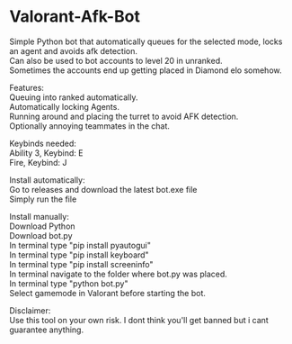 # Valorant-Afk-Bot
Simple Python bot that automatically queues for the selected mode, locks an agent and avoids afk detection.<br />
Can also be used to bot accounts to level 20 in unranked.<br />
Sometimes the accounts end up getting placed in Diamond elo somehow.<br />

Features:<br />
Queuing into ranked automatically.<br />
Automatically locking Agents.<br />
Running around and placing the turret to avoid AFK detection.<br />
Optionally annoying teammates in the chat.<br />

Keybinds needed:<br />
Ability 3, Keybind: E<br />
Fire, Keybind: J<br />

Install automatically:<br />
Go to releases and download the latest bot.exe file<br />
Simply run the file<br />

Install manually:<br />
Download Python<br />
Download bot.py<br />
In terminal type "pip install pyautogui"<br />
In terminal type "pip install keyboard"<br />
In terminal type "pip install screeninfo"<br />
In terminal navigate to the folder where bot.py was placed.<br />
In terminal type "python bot.py"<br />
Select gamemode in Valorant before starting the bot.<br />


Disclaimer:<br />
Use this tool on your own risk. I dont think you'll get banned but i cant guarantee anything.<br />
